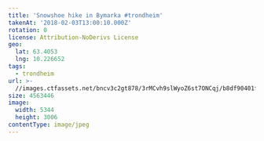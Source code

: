```yaml
---
title: 'Snowshoe hike in Bymarka #trondheim'
takenAt: '2018-02-03T13:00:10.000Z'
rotation: 0
license: Attribution-NoDerivs License
geo:
  lat: 63.4053
  lng: 10.226652
tags:
  - trondheim
url: >-
  //images.ctfassets.net/bncv3c2gt878/3rMCvh9slWyoZ6st7ONCqj/b8df90401f363483efeee33f2b721def/snowshoe-hike-in-bymarka-trondheim_39163722255_o
size: 4563446
image:
  width: 5344
  height: 3006
contentType: image/jpeg
---
```


